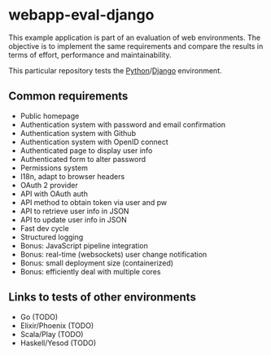 # webapp-eval-django

This example application is part of an evaluation of web environments. The objective is to implement the same requirements and compare the results in terms of effort, performance and maintainability.

This particular repository tests the [Python](https://www.python.org/)/[Django](https://www.djangoproject.com/) environment.

## Common requirements

- Public homepage
- Authentication system with password and email confirmation
- Authentication system with Github
- Authentication system with OpenID connect
- Authenticated page to display user info
- Authenticated form to alter password
- Permissions system
- I18n, adapt to browser headers
- OAuth 2 provider
- API with OAuth auth
- API method to obtain token via user and pw
- API to retrieve user info in JSON
- API to update user info in JSON
- Fast dev cycle
- Structured logging
- Bonus: JavaScript pipeline integration
- Bonus: real-time (websockets) user change notification
- Bonus: small deployment size (containerized)
- Bonus: efficiently deal with multiple cores

## Links to tests of other environments

- Go (TODO)
- Elixir/Phoenix (TODO)
- Scala/Play (TODO)
- Haskell/Yesod (TODO)